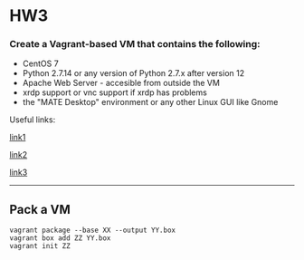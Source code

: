 # HW3

### Create a Vagrant-based VM that contains the following:

* CentOS 7
* Python 2.7.14 or any version of Python 2.7.x after version 12
* Apache Web Server - accesible from outside the VM
* xrdp support or vnc support if xrdp has problems
* the "MATE Desktop" environment or any other Linux GUI like Gnome

Useful links:

[link1](http://www.putorius.net/2014/07/restarting-services-in-red-hat-7-or.html)

[link2](https://www.centos.org/docs/5/html/yum/)

[link3](http://www.ru.j-npcs.org/usoft/WWW/www_redhat.com/support/docs/rhl/Tips/Custom-X-Tips/Custom-X-Tips-4.html)

***

## Pack a VM
```SHELL
vagrant package --base XX --output YY.box
vagrant box add ZZ YY.box
vagrant init ZZ
```